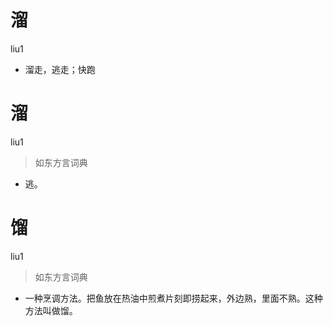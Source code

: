 # 溜
liu1
- 溜走，逃走；快跑

# 溜
liu1
> 如东方言词典
- 逃。

# 馏
liu1
> 如东方言词典
- 一种烹调方法。把鱼放在热油中煎煮片刻即捞起来，外边熟，里面不熟。这种方法叫做馏。
